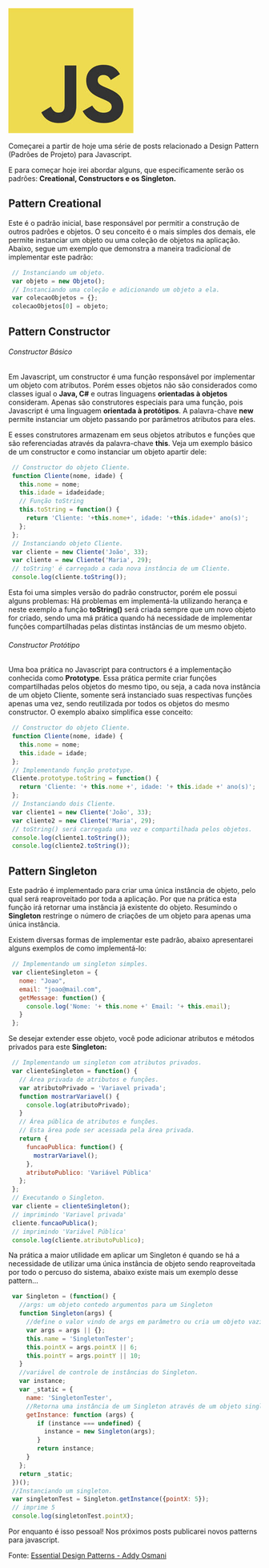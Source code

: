 ![Javascript Desing Pattenrs](images/javascript-logo.jpg "Javascript Desing Pattenrs")

Começarei a partir de hoje uma série de posts relacionado a Design Pattern (Padrões de Projeto) para Javascript.

E para começar hoje irei abordar alguns, que especificamente serão os padrões: **Creational, Constructors e os Singleton.**

## Pattern Creational

Este é o padrão inicial, base responsável por permitir a construção de outros padrões e objetos. O seu conceito é o mais simples dos demais, ele permite instanciar um objeto ou uma coleção de objetos na aplicação. Abaixo, segue um exemplo que demonstra a maneira tradicional de implementar este padrão:

``` javascript
 // Instanciando um objeto.
 var objeto = new Objeto();
 // Instanciando uma coleção e adicionando um objeto a ela.
 var colecaoObjetos = {};
 colecaoObjetos[0] = objeto;
``` 

## Pattern Constructor

###### Constructor Básico

Em Javascript, um constructor é uma função responsável por implementar um objeto com atributos. Porém esses objetos não são considerados como classes igual o **Java, C#** e outras linguagens **orientadas à objetos** consideram. Apenas são construtores especiais para uma função, pois Javascript é uma linguagem **orientada à protótipos**. A palavra-chave **new** permite instanciar um objeto passando por parâmetros atributos para eles.

E esses construtores armazenam em seus objetos atributos e funções que são referenciadas através da palavra-chave **this**. Veja um exemplo básico de um constructor e como instanciar um objeto apartir dele:

``` javascript
 // Constructor do objeto Cliente.
 function Cliente(nome, idade) {
   this.nome = nome;
   this.idade = idadeidade;
   // Função toString
   this.toString = function() {
     return 'Cliente: '+this.nome+', idade: '+this.idade+' ano(s)';
   };
 };
 // Instanciando objeto Cliente.
 var cliente = new Cliente('João', 33);
 var cliente = new Cliente('Maria', 29);
 // toString' é carregado a cada nova instância de um Cliente.
 console.log(cliente.toString());
``` 

Esta foi uma simples versão do padrão constructor, porém ele possui alguns problemas: Há problemas em implementá-la utilizando herança e neste exemplo a função **toString()** será criada sempre que um novo objeto for criado, sendo uma má prática quando há necessidade de implementar funções compartilhadas pelas distintas instâncias de um mesmo objeto.

###### Constructor Protótipo

Uma boa prática no Javascript para contructors é a implementação conhecida como **Prototype**. Essa prática permite criar funções compartilhadas pelos objetos do mesmo tipo, ou seja, a cada nova instância de um objeto Cliente, somente será instanciado suas respectivas funções apenas uma vez, sendo reutilizada por todos os objetos do mesmo constructor. O exemplo abaixo simplifica esse conceito:

``` javascript
 // Constructor do objeto Cliente.
 function Cliente(nome, idade) {
   this.nome = nome;
   this.idade = idade;
 };
 // Implementando função prototype.
 Cliente.prototype.toString = function() {
   return 'Cliente: '+ this.nome +', idade: '+ this.idade +' ano(s)';
 };
 // Instanciando dois Cliente.
 var cliente1 = new Cliente('João', 33);
 var cliente2 = new Cliente('Maria', 29);
 // toString() será carregada uma vez e compartilhada pelos objetos.
 console.log(cliente1.toString());
 console.log(cliente2.toString());
``` 

## Pattern Singleton

Este padrão é implementado para criar uma única instância de objeto, pelo qual será reaproveitado por toda a aplicação. Por que na prática esta função irá retornar uma instância já existente do objeto. Resumindo o **Singleton** restringe o número de criações de um objeto para apenas uma única instância.

Existem diversas formas de implementar este padrão, abaixo apresentarei alguns exemplos de como implementá-lo:

``` javascript
 // Implementando um singleton simples.
 var clienteSingleton = {
   nome: "Joao",
   email: "joao@mail.com",
   getMessage: function() {
     console.log('Nome: '+ this.nome +' Email: '+ this.email);
   }
 };
``` 

Se desejar extender esse objeto, você pode adicionar atributos e métodos privados para este **Singleton:**

``` javascript
 // Implementando um singleton com atributos privados.
 var clienteSingleton = function() {
   // Área privada de atributos e funções.
   var atributoPrivado = 'Variavel privada';
   function mostrarVariavel() {
     console.log(atributoPrivado);
   }
   // Área pública de atributos e funções.
   // Esta área pode ser acessada pela área privada.
   return {
     funcaoPublica: function() {
       mostrarVariavel();
     },
     atributoPublico: 'Variável Pública'
   };
 };
 // Executando o Singleton.
 var cliente = clienteSingleton();
 // imprimindo 'Variavel privada'
 cliente.funcaoPublica();
 // imprimindo 'Variável Pública'
 console.log(cliente.atributoPublico);
``` 

Na prática a maior utilidade em aplicar um Singleton é quando se há a necessidade de utilizar uma única instância de objeto sendo reaproveitada por todo o percuso do sistema, abaixo existe mais um exemplo desse pattern...

``` javascript
 var Singleton = (function() {
   //args: um objeto contedo argumentos para um Singleton
   function Singleton(args) {
     //define o valor vindo de args em parâmetro ou cria um objeto vazio.
     var args = args || {};
     this.name = 'SingletonTester';
     this.pointX = args.pointX || 6;
     this.pointY = args.pointY || 10;
   }
   //variável de controle de instâncias do Singleton.
   var instance;
   var _static = {
     name: 'SingletonTester',
     //Retorna uma instância de um Singleton através de um objeto singleton da variável args.
     getInstance: function (args) {
        if (instance === undefined) {
          instance = new Singleton(args);
        }
        return instance;
     }
   };
   return _static;
 })();
 //Instanciando um singleton.
 var singletonTest = Singleton.getInstance({pointX: 5});
 // imprime 5
 console.log(singletonTest.pointX);
``` 

Por enquanto é isso pessoal! Nos próximos posts publicarei novos patterns para javascript.

Fonte: [Essential Design Patterns - Addy Osmani](http://www.addyosmani.com/resources/essentialjsdesignpatterns/book/ "Essetial Design Patterns - Addy Osmani")